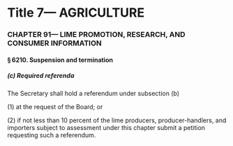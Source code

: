 
# Title 7— AGRICULTURE
### CHAPTER 91— LIME PROMOTION, RESEARCH, AND CONSUMER INFORMATION
#### § 6210. Suspension and termination
##### (c) Required referenda

The Secretary shall hold a referendum under subsection (b)

(1) at the request of the Board; or

(2) if not less than 10 percent of the lime producers, producer-handlers, and importers subject to assessment under this chapter submit a petition requesting such a referendum.
